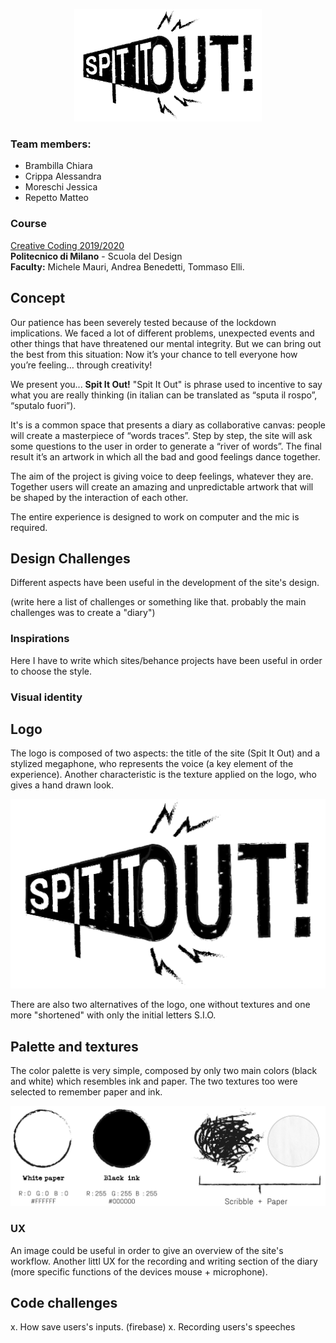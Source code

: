 <p align="center">
  <img src="assets/logo/Logo_ext.png" width="300" />
</p>

### Team members:
-  Brambilla Chiara
-  Crippa Alessandra
-  Moreschi Jessica
-  Repetto Matteo

### Course
[Creative Coding 2019/2020](https://drawwithcode.github.io/2020/)<br>
**Politecnico di Milano** - Scuola del Design<br>
**Faculty:** Michele Mauri, Andrea Benedetti, Tommaso Elli.


## Concept

Our patience has been severely tested because of the lockdown implications. We faced a lot
of different problems, unexpected events and other things that have threatened our mental
integrity. But we can bring out the best from this situation: Now it’s your chance to tell
everyone how you’re feeling… through creativity!

We present you... **Spit It Out!**
"Spit It Out" is phrase used to incentive to say what you are really thinking (in italian
can be translated as “sputa il rospo”, “sputalo fuori”).

It's is a common space that presents a diary as collaborative canvas: people will create 
a masterpiece of “words traces”. Step by step, the site will ask some questions to the user 
in order to generate a “river of words”. The final result it’s an artwork in which all 
the bad and good feelings dance together.

The aim of the project is giving voice to deep feelings, whatever they are. Together users 
will create an amazing and unpredictable artwork that will be shaped by the interaction of 
each other.

The entire experience is designed to work on computer and the mic is required.


## Design Challenges

Different aspects have been useful in the development of the site's design.

(write here a list of challenges or something like that. probably the main challenges was to create a "diary")

### Inspirations

Here I have to write which sites/behance projects have been useful in order to choose the style.

### Visual identity

## Logo
The logo is composed of two aspects: the title of the site (Spit It Out) and a stylized megaphone, who
represents the voice (a key element of the experience). Another characteristic is the texture applied
on the logo, who gives a hand drawn look.
<p align="center">
 <img src="assets/logo/Logo_ext.png" width="700"/>
</p>

There are also two alternatives of the logo, one without textures and one more "shortened" with only 
the initial letters S.I.O.

## Palette and textures
The color palette is very simple, composed by only two main colors (black and white) which resembles ink
and paper. The two textures too were selected to remember paper and ink.

<p align="center">
 <img src="assets/readme/Palette.png" width="800"/>
</p>

### UX

An image could be useful in order to give an overview of the site's workflow.
Another littl UX for the recording and writing section of the diary (more specific functions
of the devices mouse + microphone).


## Code challenges

x. How save users's inputs. (firebase)
x. Recording users's speeches
